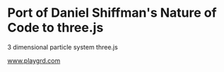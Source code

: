 # Port of Daniel Shiffman's Nature of Code to three.js 

3 dimensional particle system three.js

www.playgrd.com



